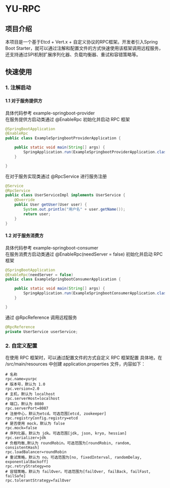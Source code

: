# YU-RPC
## 项目介绍
本项目是一个基于Etcd + Vert.x + 自定义协议的RPC框架。开发者引入Spring Boot Starter，就可以通过注解和配置文件的方式快速使用该框架调用远程服务，还支持通过SPI机制扩展序列化器、负载均衡器、重试和容错策略等。

## 快速使用
### 1. 注解启动
#### 1.1 对于服务提供方
具体代码参考 example-springboot-provider <br>
在服务提供方启动类通过 @EnableRpc 初始化并启动 RPC 框架 <br>
```java
@SpringBootApplication
@EnableRpc
public class ExampleSpringbootProviderApplication {

    public static void main(String[] args) {
        SpringApplication.run(ExampleSpringbootProviderApplication.class, args);
    }

}
```
在对于服务实现类通过 @RpcService 进行服务注册
```java
@Service
@RpcService
public class UserServiceImpl implements UserService {
    @Override
    public User getUser(User user) {
        System.out.println("用户名" + user.getName());
        return user;
    }
}
```
#### 1.2 对于服务消费方
具体代码参考 example-springboot-consumer <br>
在服务消费方启动类通过 @EnableRpc(needServer = false) 初始化并启动 RPC 框架 <br>
```java
@SpringBootApplication
@EnableRpc(needServer = false)
public class ExampleSpringbootConsumerApplication {

    public static void main(String[] args) {
        SpringApplication.run(ExampleSpringbootConsumerApplication.class, args);
    }

}
```
通过 @RpcReference 调用远程服务
```java
@RpcReference
private UserService userService;
```
### 2. 自定义配置
在使用 RPC 框架时，可以通过配置文件的方式自定义 RPC 框架配置
具体地，在 /src/main/resources 中创建 application.properties 文件，内容如下：
```properties
# 名称
rpc.name=yurpc
# 版本号，默认为 1.0
rpc.version=2.0
# 主机，默认为 localhost
rpc.serverHost=localhost
# 端口，默认为 8080
rpc.serverPort=8087
# 注册中心，默认为etcd。可选范围[etcd, zookeeper]
rpc.registryConfig.registry=etcd
# 是否使用 mock，默认为 false
rpc.mock=false
# 序列化器，默认为 jdk。可选范围[jdk, json, kryo, hessian]
rpc.serializer=jdk
# 负载均衡,默认为 roundRobin。可选范围为[roundRobin, random, consistentHash]
rpc.loadBalancer=roundRobin
# 重试策略，默认为 no。可选范围为[no, fixedInterval, randomDelay, exponentialBackoff]
rpc.retryStrategy=no
# 容错策略，默认为 failOver。可选范围为[failOver, failBack, failFast, failSafe]
rpc.tolerantStrategy=failOver
```